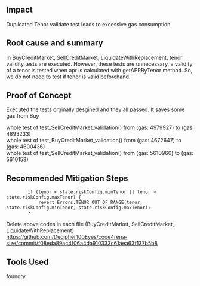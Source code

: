 ## Impact
Duplicated Tenor validate test leads to excessive gas consumption

## Root cause and summary

In BuyCreditMarket, SellCreditMarket, LiquidateWithReplacement, tenor validity tests are executed.
However, these tests are unnecessary, a validity of a tenor is tested when apr is calculated with getAPRByTenor method. 
So, we do not need to test if tenor is valid beforehand. 


## Proof of Concept
Executed the tests orginally desgined and they all passed.
It saves some gas from Buy

whole test of test_SellCreditMarket_validation() from (gas: 4979927) to (gas: 4893233)  
whole test of test_BuyCreditMarket_validation() from (gas: 4672647) to (gas: 4600436)  
whole test of test_SellCreditMarket_validation() from (gas: 5610960) to (gas: 5610153) 

## Recommended Mitigation Steps

```
        if (tenor < state.riskConfig.minTenor || tenor > state.riskConfig.maxTenor) {
            revert Errors.TENOR_OUT_OF_RANGE(tenor, state.riskConfig.minTenor, state.riskConfig.maxTenor);
        }
```

Delete above codes in each file (BuyCreditMarket, SellCreditMarket, LiquidateWithReplacement)
https://github.com/Decipher100Eyes/code4rena-size/commit/f08eda89ac4f06a4da910333c61aea63f137b5b8

## Tools Used

foundry